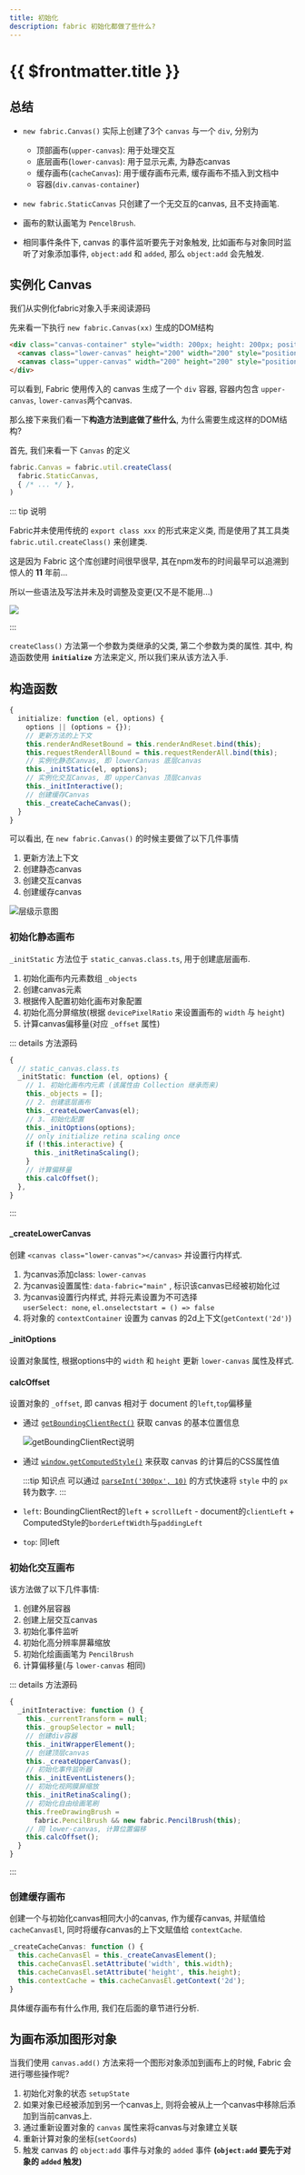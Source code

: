 ```yaml
---
title: 初始化
description: fabric 初始化都做了些什么?
---
```


# {{ $frontmatter.title }}

## 总结

+ `new fabric.Canvas()` 实际上创建了3个 `canvas` 与一个 `div`, 分别为

  + 顶部画布(`upper-canvas`): 用于处理交互
  + 底层画布(`lower-canvas`): 用于显示元素, 为静态canvas
  + 缓存画布(`cacheCanvas`): 用于缓存画布元素, 缓存画布不插入到文档中
  + 容器(`div.canvas-container`)

+ `new fabric.StaticCanvas` 只创建了一个无交互的canvas, 且不支持画笔.

+ 画布的默认画笔为 `PencelBrush`.

+ 相同事件条件下, canvas 的事件监听要先于对象触发, 比如画布与对象同时监听了对象添加事件,
`object:add` 和 `added`, 那么 `object:add` 会先触发.

## 实例化 Canvas

我们从实例化fabric对象入手来阅读源码

先来看一下执行 `new fabric.Canvas(xx)` 生成的DOM结构

```html
<div class="canvas-container" style="width: 200px; height: 200px; position: relative; user-select: none;">
  <canvas class="lower-canvas" height="200" width="200" style="position: absolute; width: 200px; height: 200px; left: 0px; top: 0px; touch-action: none; user-select: none;"></canvas>
  <canvas class="upper-canvas" width="200" height="200" style="position: absolute; width: 200px; height: 200px; left: 0px; top: 0px; touch-action: none; user-select: none; cursor: default;"></canvas>
</div>
```

可以看到, Fabric 使用传入的 canvas 生成了一个 `div` 容器, 容器内包含 `upper-canvas`, `lower-canvas`两个canvas.

那么接下来我们看一下**构造方法到底做了些什么**, 为什么需要生成这样的DOM结构?

首先, 我们来看一下 `Canvas` 的定义

```ts {1}
fabric.Canvas = fabric.util.createClass(
  fabric.StaticCanvas,
  { /* ... */ },
)
```

::: tip 说明

Fabric并未使用传统的 `export class xxx` 的形式来定义类, 而是使用了其工具类 `fabric.util.createClass()` 来创建类.

这是因为 Fabric 这个库创建时间很早很早, 其在npm发布的时间最早可以追溯到惊人的 **11** 年前...

所以一些语法及写法并未及时调整及变更(又不是不能用...)

<Image src="https://s2.loli.net/2023/01/16/4rHoWqKFafjTN9t.png" />

:::

`createClass()` 方法第一个参数为类继承的父类, 第二个参数为类的属性.
其中, 构造函数使用 **`initialize`** 方法来定义, 所以我们来从该方法入手.

## 构造函数

```ts
{
  initialize: function (el, options) {
    options || (options = {});
    // 更新方法的上下文
    this.renderAndResetBound = this.renderAndReset.bind(this);
    this.requestRenderAllBound = this.requestRenderAll.bind(this);
    // 实例化静态Canvas, 即 lowerCanvas 底层canvas
    this._initStatic(el, options);
    // 实例化交互Canvas, 即 upperCanvas 顶层canvas
    this._initInteractive();
    // 创建缓存Canvas
    this._createCacheCanvas();
  }
}
```

可以看出, 在 `new fabric.Canvas()` 的时候主要做了以下几件事情

1. 更新方法上下文
2. 创建静态canvas
3. 创建交互canvas
4. 创建缓存canvas

<Image src="https://s2.loli.net/2023/01/16/zDvMkrXLhbqsx4I.png" title="层级示意图" />

### 初始化静态画布

`_initStatic` 方法位于 `static_canvas.class.ts`, 用于创建底层画布.

1. 初始化画布内元素数组 `_objects`
2. 创建canvas元素
3. 根据传入配置初始化画布对象配置
4. 初始化高分屏缩放(根据 `devicePixelRatio` 来设置画布的 `width` 与 `height`)
5. 计算canvas偏移量(对应 `_offset` 属性)

::: details 方法源码

```ts
{
  // static_canvas.class.ts
  _initStatic: function (el, options) {
    // 1. 初始化画布内元素 (该属性由 Collection 继承而来)
    this._objects = [];
    // 2. 创建底层画布
    this._createLowerCanvas(el);
    // 3. 初始化配置
    this._initOptions(options);
    // only initialize retina scaling once
    if (!this.interactive) {
      this._initRetinaScaling();
    }
    // 计算偏移量
    this.calcOffset();
  },
}
```

:::

#### _createLowerCanvas

创建 `<canvas class="lower-canvas"></canvas>` 并设置行内样式.

1. 为canvas添加class: `lower-canvas` 
2. 为canvas设置属性: `data-fabric="main"` , 标识该canvas已经被初始化过
3. 为canvas设置行内样式, 并将元素设置为不可选择  
   `userSelect: none`, `el.onselectstart = () => false`
4. 将对象的 `contextContainer` 设置为 canvas 的2d上下文(`getContext('2d')`)

#### _initOptions

设置对象属性, 根据options中的 `width` 和 `height` 更新 `lower-canvas` 属性及样式.

#### calcOffset

设置对象的 `_offset`, 即 canvas 相对于 document 的`left`,`top`偏移量

+ 通过 [`getBoundingClientRect()`](https://developer.mozilla.org/en-US/docs/Web/API/Element/getBoundingClientRect) 获取 canvas 的基本位置信息

    <Image src="https://s2.loli.net/2023/01/16/2tUmP6x3vfrDKwe.png" title="getBoundingClientRect说明" />

+ 通过 [`window.getComputedStyle()`](https://developer.mozilla.org/en-US/docs/Web/API/Window/getComputedStyle) 来获取 canvas 的计算后的CSS属性值

    :::tip 知识点
    可以通过 [`parseInt('300px', 10)`](https://developer.mozilla.org/en-US/docs/Web/JavaScript/Reference/Global_Objects/parseInt) 的方式快速将 `style` 中的 `px` 转为数字.
    :::

+ `left`: BoundingClientRect的`left` + `scrollLeft` - document的`clientLeft` + ComputedStyle的`borderLeftWidth`与`paddingLeft`
+ `top`: 同left

### 初始化交互画布

该方法做了以下几件事情:

1. 创建外层容器
2. 创建上层交互canvas
3. 初始化事件监听
4. 初始化高分辨率屏幕缩放
5. 初始化绘画画笔为 `PencilBrush`
6. 计算偏移量(与 `lower-canvas` 相同)

::: details 方法源码

```ts
{
  _initInteractive: function () {
    this._currentTransform = null;
    this._groupSelector = null;
    // 创建div容器
    this._initWrapperElement();
    // 创建顶层canvas
    this._createUpperCanvas();
    // 初始化事件监听器
    this._initEventListeners();
    // 初始化视网膜屏缩放
    this._initRetinaScaling();
    // 初始化自由绘画笔刷
    this.freeDrawingBrush =
      fabric.PencilBrush && new fabric.PencilBrush(this);
    // 同 lower-canvas, 计算位置偏移
    this.calcOffset();
  }
}
```

:::

### 创建缓存画布

创建一个与初始化canvas相同大小的canvas, 作为缓存canvas, 并赋值给 `cacheCanvasEl`, 同时将缓存canvas的上下文赋值给 `contextCache`.

```ts
_createCacheCanvas: function () {
  this.cacheCanvasEl = this._createCanvasElement();
  this.cacheCanvasEl.setAttribute('width', this.width);
  this.cacheCanvasEl.setAttribute('height', this.height);
  this.contextCache = this.cacheCanvasEl.getContext('2d');
}
```

具体缓存画布有什么作用, 我们在后面的章节进行分析.

## 为画布添加图形对象

当我们使用 `canvas.add()` 方法来将一个图形对象添加到画布上的时候, Fabric 会进行哪些操作呢?

1. 初始化对象的状态 `setupState`
2. 如果对象已经被添加到另一个canvas上, 则将会被从上一个canvas中移除后添加到当前canvas上.
3. 通过重新设置对象的 `canvas` 属性来将canvas与对象建立关联
4. 重新计算对象的坐标(`setCoords`)
5. 触发 canvas 的 `object:add` 事件与对象的 `added` 事件 **(`object:add` 要先于对象的 `added` 触发)**

